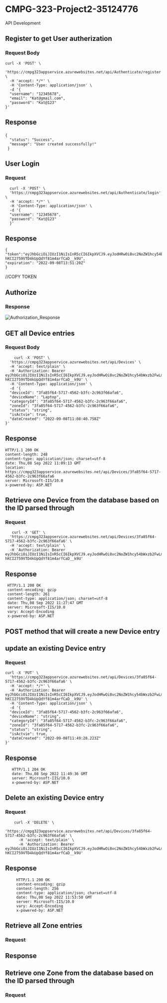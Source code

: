 # CMPG-323-Project2-35124776
API Development

## Register to get User autherization
### Request Body
    curl -X 'POST' \
      'https://cmpg323appservice.azurewebsites.net/api/Authenticate/register' \
      -H 'accept: */*' \
      -H 'Content-Type: application/json' \
      -d '{
      "username": "12345678",
      "email": "Kat@gmail.com",
      "password": "Kat@123"
    }'

## Response
### 
    {
      "status": "Success",
      "message": "User created successfully!"
     }
     
## User Login 
### Request
      curl -X 'POST' \
      'https://cmpg323appservice.azurewebsites.net/api/Authenticate/login' \
      -H 'accept: */*' \
      -H 'Content-Type: application/json' \
      -d '{
      "username": "12345678",
      "password": "Kat@123"
      }'
      
## Response
    {
    "token":"eyJhbGciOiJIUzI1NiIsInR5cCI6IkpXVCJ9.eyJodHRwOi8vc2NoZW1hcy54bWxzb2FwLm9yZy93cy8yMDA1LzA1L2lkZW50aXR5L2NsYWltcy9uYW1lIjoiMTIzNDU2NzgiLCJqdGkiOiJlYWM0YWZhNS05MzQ2LTQ5ZTctODA0MC1kZjVlOTYxNmIyOGEiLCJleHAiOjE2NjI2NDUwODAsImlzcyI6Imh0dHA6Ly9sb2NhbGhvc3Q6NjE5NTUiLCJhdWQiOiJodHRwOi8vbG9jYWxob3N0OjQyMDAifQ.NYABV1eF-hKCI2759VTD4kUpQdYf81m4arfCaD__k9U",
    "expiration": "2022-09-08T13:51:20Z"
    }
    
//COPY TOKEN 
## Authorize
### Response
  ![Authorization_Response](https://user-images.githubusercontent.com/90704811/189106951-42e3a336-f70e-454b-981f-cecfc9e4c770.png)


## GET all Device entries
### Request Body
        curl -X 'POST' \
      'https://cmpg323appservice.azurewebsites.net/api/Devices' \
      -H 'accept: text/plain' \
      -H 'Authorization: Bearer eyJhbGciOiJIUzI1NiIsInR5cCI6IkpXVCJ9.eyJodHRwOi8vc2NoZW1hcy54bWxzb2FwLm9yZy93cy8yMDA1LzA1L2lkZW50aXR5L2NsYWltcy9uYW1lIjoiMTIzNDU2NzgiLCJqdGkiOiJlYWM0YWZhNS05MzQ2LTQ5ZTctODA0MC1kZjVlOTYxNmIyOGEiLCJleHAiOjE2NjI2NDUwODAsImlzcyI6Imh0dHA6Ly9sb2NhbGhvc3Q6NjE5NTUiLCJhdWQiOiJodHRwOi8vbG9jYWxob3N0OjQyMDAifQ.NYABV1eF-hKCI2759VTD4kUpQdYf81m4arfCaD__k9U' \
      -H 'Content-Type: application/json' \
      -d '{
      "deviceId": "3fa85f64-5717-4562-b3fc-2c963f66afa6",
      "deviceName": "Laptop",
      "categoryId": "3fa85f64-5717-4562-b3fc-2c963f66afa6",
      "zoneId": "3fa85f64-5717-4562-b3fc-2c963f66afa6",
      "status": "string",
      "isActvie": true,
      "dateCreated": "2022-09-08T11:08:40.758Z"
    }'
    
  ## Response  
    HTTP/1.1 200 OK
    content-length: 248 
    content-type: application/json; charset=utf-8 
    date: Thu,08 Sep 2022 11:09:13 GMT 
    location: https://cmpg323appservice.azurewebsites.net/api/Devices/3fa85f64-5717-4562-b3fc-2c963f66afa6 
    server: Microsoft-IIS/10.0 
    x-powered-by: ASP.NET 

## Retrieve one Device from the database based on the ID parsed through
### Request       
       curl -X 'GET' \
      'https://cmpg323appservice.azurewebsites.net/api/Devices/3fa85f64-5717-4562-b3fc-2c963f66afa6' \
      -H 'accept: text/plain' \
      -H 'Authorization: Bearer eyJhbGciOiJIUzI1NiIsInR5cCI6IkpXVCJ9.eyJodHRwOi8vc2NoZW1hcy54bWxzb2FwLm9yZy93cy8yMDA1LzA1L2lkZW50aXR5L2NsYWltcy9uYW1lIjoiMTIzNDU2NzgiLCJqdGkiOiJlYWM0YWZhNS05MzQ2LTQ5ZTctODA0MC1kZjVlOTYxNmIyOGEiLCJleHAiOjE2NjI2NDUwODAsImlzcyI6Imh0dHA6Ly9sb2NhbGhvc3Q6NjE5NTUiLCJhdWQiOiJodHRwOi8vbG9jYWxob3N0OjQyMDAifQ.NYABV1eF-hKCI2759VTD4kUpQdYf81m4arfCaD__k9U'

## Response
     HTTP/1.1 200 OK
     content-encoding: gzip 
     content-length: 261 
     content-type: application/json; charset=utf-8 
     date: Thu,08 Sep 2022 11:27:47 GMT 
     server: Microsoft-IIS/10.0 
     vary: Accept-Encoding 
     x-powered-by: ASP.NET
     
## POST method that will create a new Device entry

## update an existing Device entry
### Request 
    curl -X 'PUT' \
      'https://cmpg323appservice.azurewebsites.net/api/Devices/3fa85f64-5717-4562-b3fc-2c963f66afa6' \
      -H 'accept: */*' \
      -H 'Authorization: Bearer eyJhbGciOiJIUzI1NiIsInR5cCI6IkpXVCJ9.eyJodHRwOi8vc2NoZW1hcy54bWxzb2FwLm9yZy93cy8yMDA1LzA1L2lkZW50aXR5L2NsYWltcy9uYW1lIjoiMTIzNDU2NzgiLCJqdGkiOiJlYWM0YWZhNS05MzQ2LTQ5ZTctODA0MC1kZjVlOTYxNmIyOGEiLCJleHAiOjE2NjI2NDUwODAsImlzcyI6Imh0dHA6Ly9sb2NhbGhvc3Q6NjE5NTUiLCJhdWQiOiJodHRwOi8vbG9jYWxob3N0OjQyMDAifQ.NYABV1eF-hKCI2759VTD4kUpQdYf81m4arfCaD__k9U' \
      -H 'Content-Type: application/json' \
      -d '{
      "deviceId": "3fa85f64-5717-4562-b3fc-2c963f66afa6",
      "deviceName": "string",
      "categoryId": "3fa85f64-5717-4562-b3fc-2c963f66afa6",
      "zoneId": "3fa85f64-5717-4562-b3fc-2c963f66afa6",
      "status": "string",
      "isActvie": true,
      "dateCreated": "2022-09-08T11:49:28.223Z"
    }'
## Response 
       HTTP/1.1 204 OK
       date: Thu,08 Sep 2022 11:49:36 GMT 
       server: Microsoft-IIS/10.0 
       x-powered-by: ASP.NET 
       
## Delete an existing Device entry

### Request
        curl -X 'DELETE' \
          'https://cmpg323appservice.azurewebsites.net/api/Devices/3fa85f64-5717-4562-b3fc-2c963f66afa6' \
          -H 'accept: text/plain' \
          -H 'Authorization: Bearer eyJhbGciOiJIUzI1NiIsInR5cCI6IkpXVCJ9.eyJodHRwOi8vc2NoZW1hcy54bWxzb2FwLm9yZy93cy8yMDA1LzA1L2lkZW50aXR5L2NsYWltcy9uYW1lIjoiMTIzNDU2NzgiLCJqdGkiOiJlYWM0YWZhNS05MzQ2LTQ5ZTctODA0MC1kZjVlOTYxNmIyOGEiLCJleHAiOjE2NjI2NDUwODAsImlzcyI6Imh0dHA6Ly9sb2NhbGhvc3Q6NjE5NTUiLCJhdWQiOiJodHRwOi8vbG9jYWxob3N0OjQyMDAifQ.NYABV1eF-hKCI2759VTD4kUpQdYf81m4arfCaD__k9U'
          
## Response
         HTTP/1.1 200 OK
         content-encoding: gzip 
         content-length: 256 
         content-type: application/json; charset=utf-8 
         date: Thu,08 Sep 2022 11:53:50 GMT 
         server: Microsoft-IIS/10.0 
         vary: Accept-Encoding 
         x-powered-by: ASP.NET 
         
 ## Retrieve all Zone entries
 ### Request

 ## Response
 
## Retrieve one Zone from the database based on the ID parsed through
### Request
